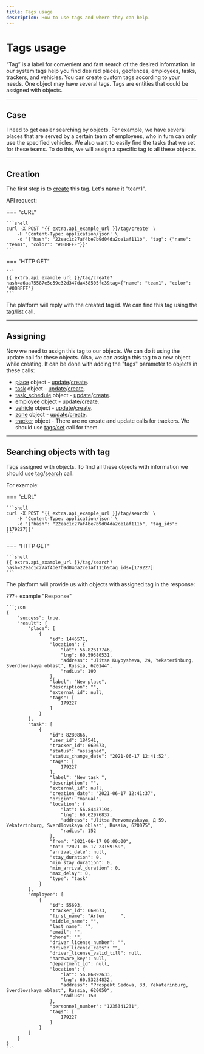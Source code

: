 ```yaml
---
title: Tags usage
description: How to use tags and where they can help.
---
```


# Tags usage

“Tag” is a label for convenient and fast search of the desired information. In our system tags help you find desired
places, geofences, employees, tasks, trackers, and vehicles. You can create custom tags according to your needs. One 
object may have several tags. Tags are entities that could be assigned with objects.

<hr>

## Case

I need to get easier searching by objects. For example, we have several places that are served by a certain team of 
employees, who in turn can only use the specified vehicles. We also want to easily find the tasks that we set for these teams.
To do this, we will assign a specific tag to all these objects.

<hr>

## Creation

The first step is to [create](../resources/commons/tag/index.md#create) this tag. Let's name it "team1".

API request:

=== "cURL"

    ```shell
    curl -X POST '{{ extra.api_example_url }}/tag/create' \
        -H 'Content-Type: application/json' \ 
        -d '{"hash": "22eac1c27af4be7b9d04da2ce1af111b", "tag": {"name": "team1", "color": "#00BFFF"}}'
    ```

=== "HTTP GET"

    ```
    {{ extra.api_example_url }}/tag/create?hash=a6aa75587e5c59c32d347da438505fc3&tag={"name": "team1", "color": "#00BFFF"}
    ```

The platform will reply with the created tag id. We can find this tag using the [tag/list](../resources/commons/tag/index.md#list)
call.

<hr>

## Assigning

Now we need to assign this tag to our objects. We can do it using the update call for these objects. Also, we can assign
this tag to a new object while creating. It can be done with adding the "tags" parameter to objects in these calls:

* [place](../resources/field_service/place/index.md#place-object) object - [update](../resources/field_service/place/index.md#update)/[create](../resources/field_service/place/index.md#create). 
* [task](../resources/field_service/task/index.md#task-object) object - [update](../resources/field_service/task/index.md#update)/[create](../resources/field_service/task/index.md#create).
* [task_schedule](../resources/field_service/task/schedule/index.md#task-schedule-entry-object) object - [update](../resources/field_service/task/schedule/index.md#update)/[create](../resources/field_service/task/schedule/index.md#create).
* [employee](../resources/field_service/employee/index.md#employee-object) object - [update](../resources/field_service/employee/index.md#update)/[create](../resources/field_service/employee/index.md#create).
* [vehicle](../resources/fleet/vehicle/index.md#vehicle-object) object - [update](../resources/fleet/vehicle/index.md#update)/[create](../resources/fleet/vehicle/index.md#create).
* [zone](../resources/tracking/zone/index.md#entity-description) object - [update](../resources/tracking/zone/index.md#update)/[create](../resources/tracking/zone/index.md#create).
* [tracker](../resources/tracking/tracker/index.md#tracker-object-structure) object - There are no create and update calls for trackers. We should use [tags/set](../resources/tracking/tracker/index.md#tagsset) call for them.

<hr>

## Searching objects with tag

Tags assigned with objects. To find all these objects with information we should use [tag/search](../resources/commons/tag/index.md#search)
call.

For example:

=== "cURL"

    ```shell
    curl -X POST '{{ extra.api_example_url }}/tag/search' \
        -H 'Content-Type: application/json' \ 
        -d '{"hash": "22eac1c27af4be7b9d04da2ce1af111b", "tag_ids": [179227]}'
    ```

=== "HTTP GET"

    ```shell
    {{ extra.api_example_url }}/tag/search?hash=22eac1c27af4be7b9d04da2ce1af111b&tag_ids=[179227]
    ```

The platform will provide us with objects with assigned tag in the response:

???+ example "Response"

    ```json
    {
        "success": true,
        "result": {
            "place": [
                {
                    "id": 1446571,
                    "location": {
                        "lat": 56.82617746,
                        "lng": 60.59380531,
                        "address": "Ulitsa Kuybysheva, 24, Yekaterinburg, Sverdlovskaya oblast', Russia, 620144",
                        "radius": 100
                    },
                    "label": "New place",
                    "description": "",
                    "external_id": null,
                    "tags": [
                        179227
                    ]
                }
            ],
            "task": [
                {
                    "id": 8280866,
                    "user_id": 184541,
                    "tracker_id": 669673,
                    "status": "assigned",
                    "status_change_date": "2021-06-17 12:41:52",
                    "tags": [
                        179227
                    ],
                    "label": "New task ",
                    "description": "",
                    "external_id": null,
                    "creation_date": "2021-06-17 12:41:37",
                    "origin": "manual",
                    "location": {
                        "lat": 56.84437194,
                        "lng": 60.62976837,
                        "address": "Ulitsa Pervomayskaya, Д 59, Yekaterinburg, Sverdlovskaya oblast', Russia, 620075",
                        "radius": 152
                    },
                    "from": "2021-06-17 00:00:00",
                    "to": "2021-06-17 23:59:59",
                    "arrival_date": null,
                    "stay_duration": 0,
                    "min_stay_duration": 0,
                    "min_arrival_duration": 0,
                    "max_delay": 0,
                    "type": "task"
                }
            ],
            "employee": [
                {
                    "id": 55693,
                    "tracker_id": 669673,
                    "first_name": "Artem      ",
                    "middle_name": "",
                    "last_name": "",
                    "email": "",
                    "phone": "",
                    "driver_license_number": "",
                    "driver_license_cats": "",
                    "driver_license_valid_till": null,
                    "hardware_key": null,
                    "department_id": null,
                    "location": {
                        "lat": 56.86892633,
                        "lng": 60.53234832,
                        "address": "Prospekt Sedova, 33, Yekaterinburg, Sverdlovskaya oblast', Russia, 620050",
                        "radius": 150
                    },
                    "personnel_number": "1235341231",
                    "tags": [
                        179227
                    ]
                }
            ]
        }
    }
    ```
